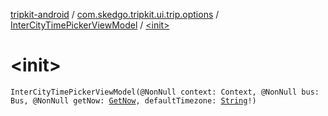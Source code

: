 [tripkit-android](../../index.md) / [com.skedgo.tripkit.ui.trip.options](../index.md) / [InterCityTimePickerViewModel](index.md) / [&lt;init&gt;](./-init-.md)

# &lt;init&gt;

`InterCityTimePickerViewModel(@NonNull context: Context, @NonNull bus: Bus, @NonNull getNow: `[`GetNow`](../../com.skedgo.tripkit.time/-get-now/index.md)`, defaultTimezone: `[`String`](https://kotlinlang.org/api/latest/jvm/stdlib/kotlin/-string/index.html)`!)`